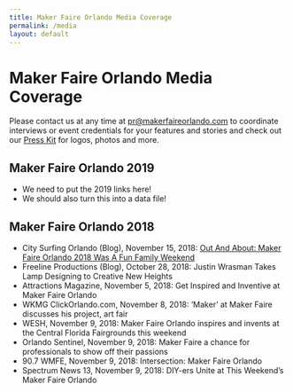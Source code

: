 ```yaml
---
title: Maker Faire Orlando Media Coverage
permalink: /media
layout: default
---
```


# Maker Faire Orlando Media Coverage
Please contact us at any time at [pr@makerfaireorlando.com](mailto:pr@makerfaireorlando.com) to coordinate interviews or event credentials for your features and stories and check out our [Press Kit](/press-kit) for logos, photos and more.



## Maker Faire Orlando 2019
* We need to put the 2019 links here!
* We should also turn this into a data file!

## Maker Faire Orlando 2018

* City Surfing Orlando (Blog), November 15, 2018: [Out And About: Maker Faire Orlando 2018 Was A Fun Family Weekend](https://citysurfingorlando.com/2018/11/out-and-about-maker-faire-orlando-2018-was-a-fun-family-weekend/)
* Freeline Productions (Blog), October 28, 2018: Justin Wrasman Takes Lamp Designing to Creative New Heights
* Attractions Magazine, November 5, 2018: Get Inspired and Inventive at Maker Faire Orlando
* WKMG ClickOrlando.com, November 8, 2018: ‘Maker’ at Maker Faire discusses his project, art fair
* WESH, November 9, 2018: Maker Faire Orlando inspires and invents at the Central Florida Fairgrounds this weekend
* Orlando Sentinel, November 9, 2018: Maker Faire a chance for professionals to show off their passions
* 90.7 WMFE, November 9, 2018: Intersection: Maker Faire Orlando
* Spectrum News 13, November 9, 2018: DIY-ers Unite at This Weekend’s Maker Faire Orlando
